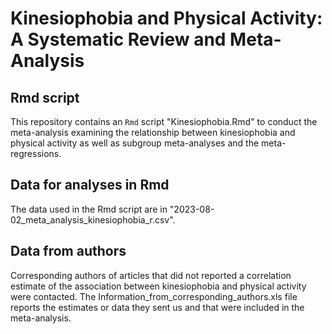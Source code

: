 # Kinesiophobia and Physical Activity: A Systematic Review and Meta-Analysis

## Rmd script
This repository contains an `Rmd` script "Kinesiophobia.Rmd" to conduct the meta-analysis examining the relationship between kinesiophobia and physical activity as well as subgroup meta-analyses and the meta-regressions. 

## Data for analyses in Rmd
The data used in the Rmd script are in "2023-08-02_meta_analysis_kinesiophobia_r.csv".

## Data from authors
Corresponding authors of articles that did not reported a correlation estimate of the association between kinesiophobia and physical activity were contacted. 
The Information_from_corresponding_authors.xls file reports the estimates or data they sent us and that were included in the meta-analysis.
